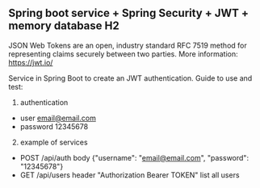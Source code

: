 ## Spring boot service + Spring Security + JWT + memory database H2

JSON Web Tokens are an open, industry standard RFC 7519 method for representing claims securely between two parties.
More information: https://jwt.io/

Service in Spring Boot to create an JWT authentication. Guide to use and test:

1. authentication
  - user email@email.com 
  - password 12345678
2. example of services
  -  POST /api/auth body {"username": "email@email.com", "password": "12345678"}
  - GET /api/users header "Authorization Bearer TOKEN" list all users
